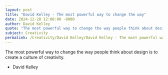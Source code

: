 ```yaml
---
layout: post
title: "David Kelley - The most powerful way to change the way"
date: 2024-12-28 12:00:00 -0000
author: David Kelley
quote: "The most powerful way to change the way people think about design is to create a culture of creativity."
subject: Creativity
permalink: /Creativity/David Kelley/David Kelley - The most powerful way to change the way
---
```


The most powerful way to change the way people think about design is to create a culture of creativity.

- David Kelley
